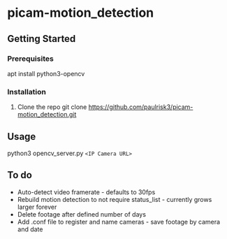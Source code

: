 # picam-motion_detection

## Getting Started

### Prerequisites
apt install python3-opencv

### Installation
1. Clone the repo
git clone https://github.com/paulrisk3/picam-motion_detection.git

## Usage
python3 opencv_server.py `<IP Camera URL>`

## To do
* Auto-detect video framerate - defaults to 30fps
* Rebuild motion detection to not require status_list - currently grows larger forever
* Delete footage after defined number of days
* Add .conf file to register and name cameras - save footage by camera and date
